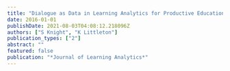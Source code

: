 ```yaml
---
title: "Dialogue as Data in Learning Analytics for Productive Educational Dialogue"
date: 2016-01-01
publishDate: 2021-08-03T04:08:12.218096Z
authors: ["S Knight", "K Littleton"]
publication_types: ["2"]
abstract: ""
featured: false
publication: "*Journal of Learning Analytics*"
---
```


